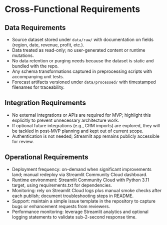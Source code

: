 # Cross-Functional Requirements

## Data Requirements
- Source dataset stored under `data/raw/` with documentation on fields (region, date, revenue, profit, etc.).
- Data treated as read-only; no user-generated content or runtime mutations.
- No data retention or purging needs because the dataset is static and bundled with the repo.
- Any schema transformations captured in preprocessing scripts with accompanying unit tests.
- Forecast artifacts versioned under `data/processed/` with timestamped filenames for traceability.

## Integration Requirements
- No external integrations or APIs are required for MVP; highlight this explicitly to prevent unnecessary architecture work.
- If optional future integrations (e.g., CRM imports) are explored, they will be tackled in post-MVP planning and kept out of current scope.
- Authentication is not needed; Streamlit app remains publicly accessible for review.

## Operational Requirements
- Deployment frequency: on-demand when significant improvements land; manual redeploy via Streamlit Community Cloud dashboard.
- Runtime environment: Streamlit Community Cloud with Python 3.11 target, using requirements.txt for dependencies.
- Monitoring: rely on Streamlit Cloud logs plus manual smoke checks after each publish; document troubleshooting steps in README.
- Support: maintain a simple issue template in the repository to capture bugs or enhancement requests from reviewers.
- Performance monitoring: leverage Streamlit analytics and optional logging statements to validate sub-2-second response time.
